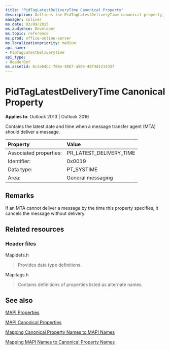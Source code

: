 ```yaml
---
title: "PidTagLatestDeliveryTime Canonical Property"
description: Outlines the PidTagLatestDeliveryTime canonical property, which contains the latest date and time when a message transfer agent (MTA) should deliver a message.
manager: soliver
ms.date: 03/09/2015
ms.audience: Developer
ms.topic: reference
ms.prod: office-online-server
ms.localizationpriority: medium
api_name:
- PidTagLatestDeliveryTime
api_type:
- HeaderDef
ms.assetid: 6c2e64bc-786e-4867-a504-46f4d1214337
---
```


# PidTagLatestDeliveryTime Canonical Property

  
  
**Applies to**: Outlook 2013 | Outlook 2016 
  
Contains the latest date and time when a message transfer agent (MTA) should deliver a message. 
  
|Property|Value|
|:-----|:-----|
|Associated properties:  <br/> |PR_LATEST_DELIVERY_TIME  <br/> |
|Identifier:  <br/> |0x0019  <br/> |
|Data type:  <br/> |PT_SYSTIME  <br/> |
|Area:  <br/> |General messaging  <br/> |
   
## Remarks

If an MTA cannot deliver a message by the time this property specifies, it cancels the message without delivery. 
  
## Related resources

### Header files

Mapidefs.h
  
> Provides data type definitions.
    
Mapitags.h
  
> Contains definitions of properties listed as alternate names.
    
## See also



[MAPI Properties](mapi-properties.md)
  
[MAPI Canonical Properties](mapi-canonical-properties.md)
  
[Mapping Canonical Property Names to MAPI Names](mapping-canonical-property-names-to-mapi-names.md)
  
[Mapping MAPI Names to Canonical Property Names](mapping-mapi-names-to-canonical-property-names.md)

